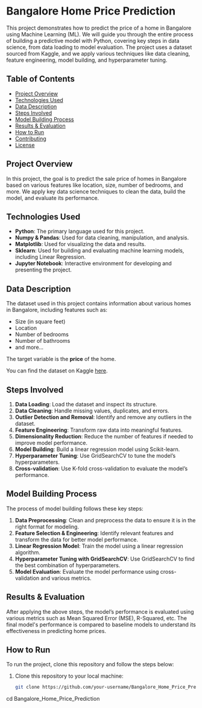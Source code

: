 # Bangalore Home Price Prediction

This project demonstrates how to predict the price of a home in Bangalore using Machine Learning (ML). We will guide you through the entire process of building a predictive model with Python, covering key steps in data science, from data loading to model evaluation. The project uses a dataset sourced from Kaggle, and we apply various techniques like data cleaning, feature engineering, model building, and hyperparameter tuning.

## Table of Contents

- [Project Overview](#project-overview)
- [Technologies Used](#technologies-used)
- [Data Description](#data-description)
- [Steps Involved](#steps-involved)
- [Model Building Process](#model-building-process)
- [Results & Evaluation](#results-evaluation)
- [How to Run](#how-to-run)
- [Contributing](#contributing)
- [License](#license)

## Project Overview

In this project, the goal is to predict the sale price of homes in Bangalore based on various features like location, size, number of bedrooms, and more. We apply key data science techniques to clean the data, build the model, and evaluate its performance.

## Technologies Used

- **Python**: The primary language used for this project.
- **Numpy & Pandas**: Used for data cleaning, manipulation, and analysis.
- **Matplotlib**: Used for visualizing the data and results.
- **Sklearn**: Used for building and evaluating machine learning models, including Linear Regression.
- **Jupyter Notebook**: Interactive environment for developing and presenting the project.

## Data Description

The dataset used in this project contains information about various homes in Bangalore, including features such as:

- Size (in square feet)
- Location
- Number of bedrooms
- Number of bathrooms
- and more...

The target variable is the **price** of the home.

You can find the dataset on Kaggle [here](https://www.kaggle.com/datasets).

## Steps Involved

1. **Data Loading**: Load the dataset and inspect its structure.
2. **Data Cleaning**: Handle missing values, duplicates, and errors.
3. **Outlier Detection and Removal**: Identify and remove any outliers in the dataset.
4. **Feature Engineering**: Transform raw data into meaningful features.
5. **Dimensionality Reduction**: Reduce the number of features if needed to improve model performance.
6. **Model Building**: Build a linear regression model using Scikit-learn.
7. **Hyperparameter Tuning**: Use GridSearchCV to tune the model’s hyperparameters.
8. **Cross-validation**: Use K-fold cross-validation to evaluate the model’s performance.

## Model Building Process

The process of model building follows these key steps:

1. **Data Preprocessing**: Clean and preprocess the data to ensure it is in the right format for modeling.
2. **Feature Selection & Engineering**: Identify relevant features and transform the data for better model performance.
3. **Linear Regression Model**: Train the model using a linear regression algorithm.
4. **Hyperparameter Tuning with GridSearchCV**: Use GridSearchCV to find the best combination of hyperparameters.
5. **Model Evaluation**: Evaluate the model performance using cross-validation and various metrics.

## Results & Evaluation

After applying the above steps, the model’s performance is evaluated using various metrics such as Mean Squared Error (MSE), R-Squared, etc. The final model's performance is compared to baseline models to understand its effectiveness in predicting home prices.

## How to Run

To run the project, clone this repository and follow the steps below:

1. Clone this repository to your local machine:
   ```bash
   git clone https://github.com/your-username/Bangalore_Home_Price_Prediction.git
cd Bangalore_Home_Price_Prediction

